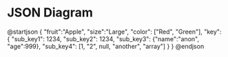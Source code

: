 # JSON Diagram

<code-block lang="plantuml">
    @startjson
    {
        "fruit":"Apple",
        "size":"Large",
        "color": ["Red", "Green"],
        "key": {
            "sub_key1": 1234,    
            "sub_key2": 1234,
            "sub_key3": {"name":"anon", "age":999},
            "sub_key4": [1, "2", null, "another", "array"]
        }
    }
    @endjson
</code-block>


